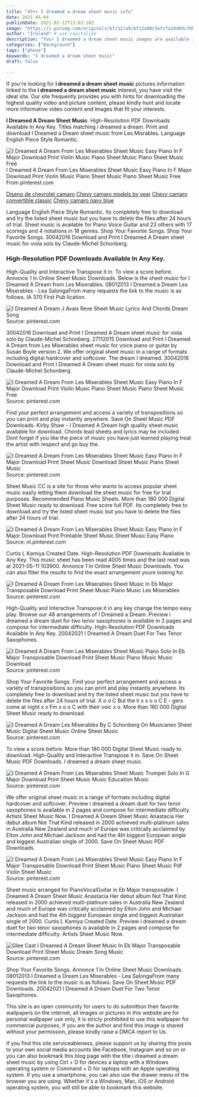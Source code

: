 ```yaml
---
title: "45++ I dreamed a dream sheet music info"
date: 2021-06-04
publishDate: 2021-02-12T13:03:18Z
image: "https://i.pinimg.com/originals/bf/12/a9/bf12a98c5efc7a2dd69c7db3980a6da2.gif"
author: "Ireland" # use capitalize
description: "Your I dreamed a dream sheet music images are available in this site. I dreamed a dream sheet music are a topic that is being searched for and liked by netizens now. You can Find and Download the I dreamed a dream sheet music files here. Find and Download all free images."
categories: ["Background"]
tags: ["phone"]
keywords: "I dreamed a dream sheet music"
draft: false

---
```


If you're looking for **i dreamed a dream sheet music** pictures information linked to the **i dreamed a dream sheet music** interest, you have visit the ideal  site.  Our site frequently  provides you with  hints  for downloading  the highest  quality video and picture  content, please kindly hunt and locate more informative video content and images  that fit your interests.

**I Dreamed A Dream Sheet Music**. High-Resolution PDF Downloads Available In Any Key. Titles matching i dreamed a dream. Print and download I Dreamed a Dream sheet music from Les Misrables. Language English Piece Style Romantic.

![I Dreamed A Dream From Les Miserables Sheet Music Easy Piano In F Major Download Print Violin Music Piano Sheet Music Piano Sheet Music Free](https://i.pinimg.com/originals/d9/d5/96/d9d5963a0e9626303759bf0829985180.gif "I Dreamed A Dream From Les Miserables Sheet Music Easy Piano In F Major Download Print Violin Music Piano Sheet Music Piano Sheet Music Free")
I Dreamed A Dream From Les Miserables Sheet Music Easy Piano In F Major Download Print Violin Music Piano Sheet Music Piano Sheet Music Free From pinterest.com

[Diseno de chevrolet camaro](/diseno-de-chevrolet-camaro/)
[Chevy camaro models by year](/chevy-camaro-models-by-year/)
[Chevy camaro convertible classic](/chevy-camaro-convertible-classic/)
[Chevy camaro navy blue](/chevy-camaro-navy-blue/)

Language English Piece Style Romantic. Its completely free to download and try the listed sheet music but you have to delete the files after 24 hours of trial. Sheet music is available for Piano Voice Guitar and 23 others with 17 scorings and 4 notations in 18 genres. Shop Your Favorite Songs. Shop Your Favorite Songs. 30042016 Download and Print I Dreamed A Dream sheet music for viola solo by Claude-Michel Schonberg.

### High-Resolution PDF Downloads Available In Any Key.

High-Quality and Interactive Transpose it in. To view a score before. Annonce 1 In Online Sheet Music Downloads. Below is the sheet music for I Dreamed A Dream from Les Miserables. 08012013 I Dreamed a Dream Les Miserables - Lea SalongaFrom many requests the link to the music is as follows. IA 370 First Pub lication.


![I Dreamed A Dream J Avais Reve Sheet Music Lyrics And Chords Dream Song](https://i.pinimg.com/originals/2a/4f/62/2a4f62dd001878a4207341aac32f920d.png "I Dreamed A Dream J Avais Reve Sheet Music Lyrics And Chords Dream Song")
Source: pinterest.com

30042016 Download and Print I Dreamed A Dream sheet music for viola solo by Claude-Michel Schonberg. 27112015 Download and Print I Dreamed A Dream from Les Miserables sheet music for voice piano or guitar by Susan Boyle version 2. We offer original sheet music in a range of formats including digital hardcover and softcover. The dream I dreamed. 30042016 Download and Print I Dreamed A Dream sheet music for viola solo by Claude-Michel Schonberg.

![I Dreamed A Dream From Les Miserables Sheet Music Easy Piano In F Major Download Print Violin Music Piano Sheet Music Piano Sheet Music Free](https://i.pinimg.com/originals/d9/d5/96/d9d5963a0e9626303759bf0829985180.gif "I Dreamed A Dream From Les Miserables Sheet Music Easy Piano In F Major Download Print Violin Music Piano Sheet Music Piano Sheet Music Free")
Source: pinterest.com

Find your perfect arrangement and access a variety of transpositions so you can print and play instantly anywhere. Save On Sheet Music PDF Downloads. Kirby Shaw - I Dreamed A Dream high quality sheet music available for download. Chords lead sheets and lyrics may be included. Dont forget if you like the piece of music you have just learned playing treat the artist with respect and go buy the.

![I Dreamed A Dream From Les Miserables Sheet Music Easy Piano In F Major Download Print Sheet Music Download Sheet Music Piano Sheet Music](https://i.pinimg.com/originals/86/c3/a4/86c3a4a7b8f7833f31e59ec59b226dfc.gif "I Dreamed A Dream From Les Miserables Sheet Music Easy Piano In F Major Download Print Sheet Music Download Sheet Music Piano Sheet Music")
Source: pinterest.com

Sheet Music CC is a site for those who wants to access popular sheet music easily letting them download the sheet music for free for trial purposes. Recommended Piano Music Sheets. More than 180 000 Digital Sheet Music ready to download. Free score full PDF. Its completely free to download and try the listed sheet music but you have to delete the files after 24 hours of trial.

![I Dreamed A Dream From Les Miserables Sheet Music Easy Piano In F Major Download Print Printable Sheet Music Sheet Music Easy Piano](https://i.pinimg.com/originals/b4/4a/95/b44a95efd5ea0f782e56f5a61fc3649b.gif "I Dreamed A Dream From Les Miserables Sheet Music Easy Piano In F Major Download Print Printable Sheet Music Sheet Music Easy Piano")
Source: nl.pinterest.com

Curtis L Kamiya Created Date. High-Resolution PDF Downloads Available In Any Key. This music sheet has been read 4005 times and the last read was at 2021-05-11 103900. Annonce 1 In Online Sheet Music Downloads. You can also filter the results to find the exact arrangement youre looking for.

![I Dreamed A Dream From Les Miserables Sheet Music In Eb Major Transposable Download Print Sheet Music Piano Music Les Miserables](https://i.pinimg.com/originals/9e/17/1c/9e171cb23a24f4eb7b939c4a3da36c1f.gif "I Dreamed A Dream From Les Miserables Sheet Music In Eb Major Transposable Download Print Sheet Music Piano Music Les Miserables")
Source: pinterest.com

High-Quality and Interactive Transpose it in any key change the tempo easy play. Browse our 48 arrangements of I Dreamed a Dream. Preview i dreamed a dream duet for two tenor saxophones is available in 2 pages and compose for intermediate difficulty. High-Resolution PDF Downloads Available In Any Key. 20042021 I Dreamed A Dream Duet For Two Tenor Saxophones.

![I Dreamed A Dream From Les Miserables Sheet Music Piano Solo In Eb Major Transposable Download Print Sheet Music Piano Music Music Download](https://i.pinimg.com/originals/3d/7f/d1/3d7fd1fbc807af0ea1a7c4fc1dde38ee.gif "I Dreamed A Dream From Les Miserables Sheet Music Piano Solo In Eb Major Transposable Download Print Sheet Music Piano Music Music Download")
Source: pinterest.com

Shop Your Favorite Songs. Find your perfect arrangement and access a variety of transpositions so you can print and play instantly anywhere. Its completely free to download and try the listed sheet music but you have to delete the files after 24 hours of trial. X o o C But the ti x x o o C E - gers come at night x x Fm x o o C with their voic x o. More than 180 000 Digital Sheet Music ready to download.

![I Dreamed A Dream Les Miserables By C Schonberg On Musicaneo Sheet Music Digital Sheet Music Online Sheet Music](https://i.pinimg.com/736x/0c/0b/7a/0c0b7ae092559e1f8b276167657060bb.jpg "I Dreamed A Dream Les Miserables By C Schonberg On Musicaneo Sheet Music Digital Sheet Music Online Sheet Music")
Source: pinterest.com

To view a score before. More than 180 000 Digital Sheet Music ready to download. High-Quality and Interactive Transpose it in. Save On Sheet Music PDF Downloads. I dreamed a dream sheet music.

![I Dreamed A Dream From Les Miserables Sheet Music Trumpet Solo In G Major Download Print Sheet Music Music Education Music](https://i.pinimg.com/originals/6a/0a/5d/6a0a5d7aa03c555f840502e2d13fc356.gif "I Dreamed A Dream From Les Miserables Sheet Music Trumpet Solo In G Major Download Print Sheet Music Music Education Music")
Source: pinterest.com

We offer original sheet music in a range of formats including digital hardcover and softcover. Preview i dreamed a dream duet for two tenor saxophones is available in 2 pages and compose for intermediate difficulty. Artists Sheet Music Now. I Dreamed A Dream Sheet Music Anastacia Her debut album Not That Kind released in 2000 achieved multi-platinum sales in Australia New Zealand and much of Europe was critically acclaimed by Elton John and Michael Jackson and had the 4th biggest European single and biggest Australian single of 2000. Save On Sheet Music PDF Downloads.

![I Dreamed A Dream From Les Miserables Sheet Music Easy Piano In F Major Transposable Download Print Sheet Music Piano Sheet Music Pdf Violin Sheet Music](https://i.pinimg.com/originals/2c/13/13/2c1313c654cb0558e812bd1b101b16d4.gif "I Dreamed A Dream From Les Miserables Sheet Music Easy Piano In F Major Transposable Download Print Sheet Music Piano Sheet Music Pdf Violin Sheet Music")
Source: pinterest.com

Sheet music arranged for PianoVocalGuitar in Eb Major transposable. I Dreamed A Dream Sheet Music Anastacia Her debut album Not That Kind released in 2000 achieved multi-platinum sales in Australia New Zealand and much of Europe was critically acclaimed by Elton John and Michael Jackson and had the 4th biggest European single and biggest Australian single of 2000. Curtis L Kamiya Created Date. Preview i dreamed a dream duet for two tenor saxophones is available in 2 pages and compose for intermediate difficulty. Artists Sheet Music Now.

![Glee Cast I Dreamed A Dream Sheet Music In Eb Major Transposable Download Print Sheet Music Dream Song Music](https://i.pinimg.com/originals/bf/12/a9/bf12a98c5efc7a2dd69c7db3980a6da2.gif "Glee Cast I Dreamed A Dream Sheet Music In Eb Major Transposable Download Print Sheet Music Dream Song Music")
Source: pinterest.com

Shop Your Favorite Songs. Annonce 1 In Online Sheet Music Downloads. 08012013 I Dreamed a Dream Les Miserables - Lea SalongaFrom many requests the link to the music is as follows. Save On Sheet Music PDF Downloads. 20042021 I Dreamed A Dream Duet For Two Tenor Saxophones.

This site is an open community for users to do submittion their favorite wallpapers on the internet, all images or pictures in this website are for personal wallpaper use only, it is stricly prohibited to use this wallpaper for commercial purposes, if you are the author and find this image is shared without your permission, please kindly raise a DMCA report to Us.

If you find this site serviceableness, please support us by sharing this posts to your own social media accounts like Facebook, Instagram and so on or you can also bookmark this blog page with the title i dreamed a dream sheet music by using Ctrl + D for devices a laptop with a Windows operating system or Command + D for laptops with an Apple operating system. If you use a smartphone, you can also use the drawer menu of the browser you are using. Whether it's a Windows, Mac, iOS or Android operating system, you will still be able to bookmark this website.
